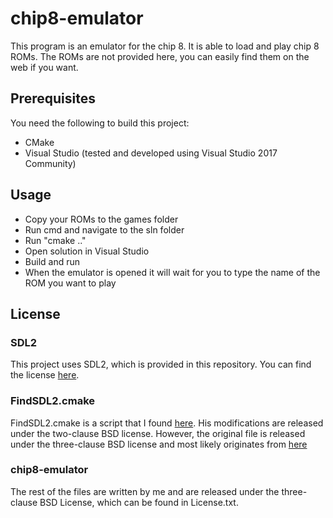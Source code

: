 # chip8-emulator

This program is an emulator for the chip 8. It is able to load and play chip 8 ROMs.
The ROMs are not provided here, you can easily find them on the web if you want.

## Prerequisites

You need the following to build this project:
* CMake
* Visual Studio (tested and developed using Visual Studio 2017 Community)

## Usage

* Copy your ROMs to the games folder
* Run cmd and navigate to the sln folder
* Run "cmake .."
* Open solution in Visual Studio
* Build and run
* When the emulator is opened it will wait for you to type the name of the ROM you want to play

## License

### SDL2

This project uses SDL2, which is provided in this repository. You can find the license [here](https://www.libsdl.org/license.php).

### FindSDL2.cmake

FindSDL2.cmake is a script that I found [here](https://github.com/tcbrindle/sdl2-cmake-scripts).
His modifications are released under the two-clause BSD license.
However, the original file is released under the three-clause BSD license and most likely originates from [here](https://github.com/Kitware/VTK)

### chip8-emulator

The rest of the files are written by me and are released under the three-clause BSD License, which can be found in License.txt.